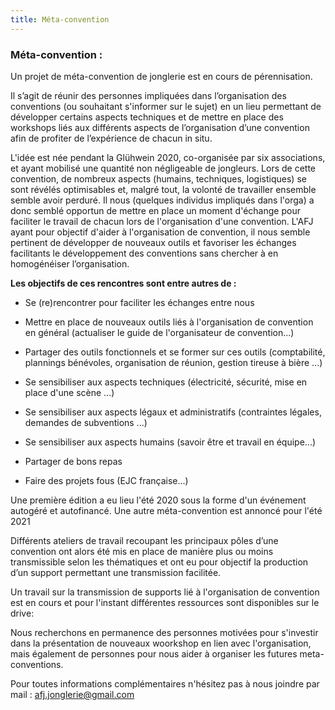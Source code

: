 ```yaml
---
title: Méta-convention
---
```


### Méta-convention :

Un projet de méta-convention de jonglerie est en cours de pérennisation.

 Il s’agit de réunir des personnes impliquées dans l’organisation des conventions (ou souhaitant s'informer sur le sujet) en un lieu permettant de développer certains aspects techniques et de mettre en place des workshops liés aux différents aspects de l’organisation d’une convention afin de profiter de l’expérience de chacun in situ.

L'idée est née pendant la Glühwein 2020, co-organisée par six associations, et ayant mobilisé une quantité non négligeable de jongleurs.
Lors de cette convention, de nombreux aspects (humains, techniques, logistiques) se sont révélés optimisables et, malgré tout, la volonté de travailler ensemble semble avoir perduré. Il nous (quelques individus impliqués dans l'orga) a donc semblé opportun de mettre en place un moment d'échange pour faciliter le travail de chacun lors de l'organisation d'une convention.
L'AFJ ayant pour objectif d'aider à l'organisation de convention, il nous semble pertinent de développer de nouveaux outils et favoriser les échanges facilitants le développement des conventions sans chercher à en homogénéiser l’organisation.


**Les objectifs de ces rencontres sont entre autres de :**

- Se (re)rencontrer pour faciliter les échanges entre nous

- Mettre en place de nouveaux outils liés à l'organisation de convention en général (actualiser le guide de l'organisateur de convention...)

- Partager des outils fonctionnels et se former sur ces outils (comptabilité, plannings bénévoles, organisation de réunion, gestion tireuse à bière ...)

- Se sensibiliser aux aspects techniques (électricité, sécurité, mise en place d'une scène ...)

- Se sensibiliser aux aspects légaux et administratifs (contraintes légales, demandes de subventions ...)

- Se sensibiliser aux aspects humains (savoir être et travail en équipe...)

- Partager de bons repas

- Faire des projets fous (EJC française...)



Une première édition a eu lieu l'été 2020 sous la forme d'un événement autogéré et autofinancé. Une autre méta-convention est annoncé pour l'été 2021 

Différents ateliers de travail recoupant les principaux pôles d’une convention ont alors été mis en place de manière plus ou moins transmissible selon les thématiques et ont eu pour objectif la production d’un support permettant une transmission facilitée.

Un travail sur la transmission de supports lié à l'organisation de convention est en cours et pour l'instant différentes ressources sont disponibles sur le drive: 

Nous recherchons en permanence des personnes motivées pour s'investir dans la présentation de nouveaux woorkshop en lien avec l'organisation, mais également de personnes pour nous aider à organiser les futures meta-conventions. 

Pour toutes informations complémentaires n'hésitez pas à nous joindre par mail : afj.jonglerie@gmail.com 
